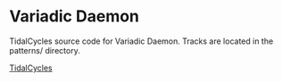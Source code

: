 # Variadic Daemon

TidalCycles source code for Variadic Daemon. Tracks are located in the patterns/ directory.

[TidalCycles](https://tidalcycles.org)
